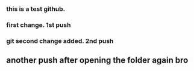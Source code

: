 ### this is a test github.
### first change. 1st push
### git second change added. 2nd push
## another push after opening the folder again bro